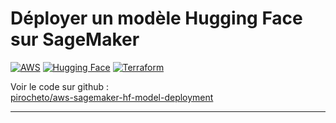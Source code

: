 # Déployer un modèle Hugging Face sur SageMaker

[![AWS](https://img.shields.io/badge/AWS-000000?style=for-the-badge&logo=amazonwebservices&logoColor=ffffff&color=b30077)](https://aws.amazon.com/)
[![Hugging Face](https://img.shields.io/badge/Hugging%20Face-000000?style=for-the-badge&logo=huggingface&logoColor=ffffff&color=b30077)](https://huggingface.co/)
[![Terraform](https://img.shields.io/badge/Terraform-000000?style=for-the-badge&logo=terraform&logoColor=ffffff&color=b30077)](https://www.terraform.io/)

Voir le code sur github :  
[pirocheto/aws-sagemaker-hf-model-deployment](https://github.com/pirocheto/aws-sagemaker-hf-model-deployment)

---
